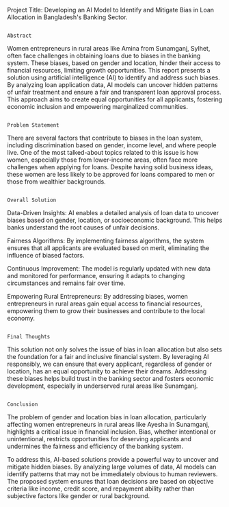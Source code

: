 Project Title: Developing an AI Model to Identify and Mitigate Bias in Loan Allocation in Bangladesh's Banking Sector. 


                                                                                                            Abstract 

Women entrepreneurs in rural areas like Amina from Sunamganj, Sylhet, often face challenges in obtaining loans due to biases in the banking system. These biases, based on gender and location, hinder their access to financial resources, limiting growth opportunities. This report presents a solution using artificial intelligence (AI) to identify and address such biases. By analyzing loan application data, AI models can uncover hidden patterns of unfair treatment and ensure a fair and transparent loan approval process. This approach aims to create equal opportunities for all applicants, fostering economic inclusion and empowering marginalized communities. 


                                                                                                        Problem Statement 

There are several factors that contribute to biases in the loan system, including discrimination based on gender, income level, and where people live. One of the most talked-about topics related to this issue is how women, especially those from lower-income areas, often face more challenges when applying for loans. Despite having solid business ideas, these women are less likely to be approved for loans compared to men or those from wealthier backgrounds. 


                                                                                                          Overall Solution 

Data-Driven Insights: AI enables a detailed analysis of loan data to uncover biases based on gender, location, or socioeconomic background. This helps banks understand the root causes of unfair decisions. 

Fairness Algorithms: By implementing fairness algorithms, the system ensures that all applicants are evaluated based on merit, eliminating the influence of biased factors. 

Continuous Improvement: The model is regularly updated with new data and monitored for performance, ensuring it adapts to changing circumstances and remains fair over time. 

Empowering Rural Entrepreneurs: By addressing biases, women entrepreneurs in rural areas gain equal access to financial resources, empowering them to grow their businesses and contribute to the local economy. 

 

 

                                                                                                             Final Thoughts 

This solution not only solves the issue of bias in loan allocation but also sets the foundation for a fair and inclusive financial system. By leveraging AI responsibly, we can ensure that every applicant, regardless of gender or location, has an equal opportunity to achieve their dreams. Addressing these biases helps build trust in the banking sector and fosters economic development, especially in underserved rural areas like Sunamganj. 

 
                                                                                                                Conclusion  
                      
 

The problem of gender and location bias in loan allocation, particularly affecting women entrepreneurs in rural areas like Ayesha in Sunamganj, highlights a critical issue in financial inclusion. Bias, whether intentional or unintentional, restricts opportunities for deserving applicants and undermines the fairness and efficiency of the banking system. 

To address this, AI-based solutions provide a powerful way to uncover and mitigate hidden biases. By analyzing large volumes of data, AI models can identify patterns that may not be immediately obvious to human reviewers. The proposed system ensures that loan decisions are based on objective criteria like income, credit score, and repayment ability rather than subjective factors like gender or rural background. 

 

 
